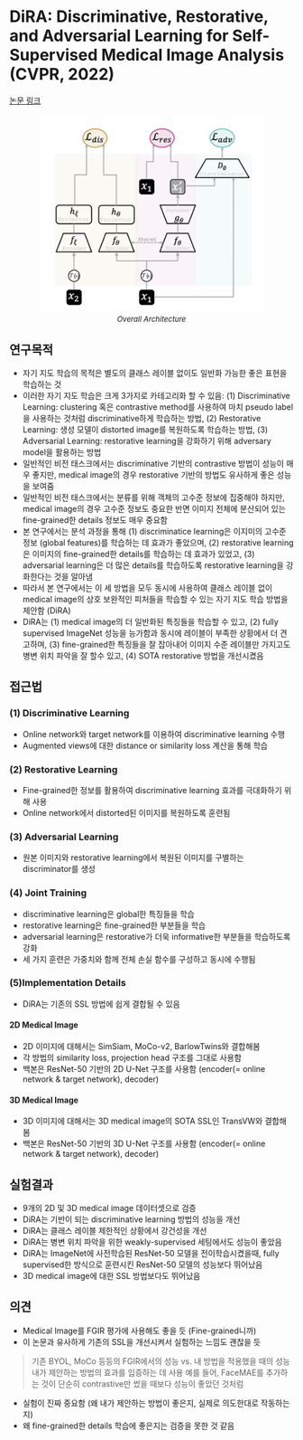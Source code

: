 # DiRA: Discriminative, Restorative, and Adversarial Learning for Self-Supervised Medical Image Analysis (CVPR, 2022)

[논문 링크](https://openaccess.thecvf.com/content/CVPR2022/html/Haghighi_DiRA_Discriminative_Restorative_and_Adversarial_Learning_for_Self-Supervised_Medical_Image_CVPR_2022_paper.html)

<p align="center">
    <img width="400" alt='fig1' src="./img/05_19_01.png?raw=true"></br>
    <em><font size=2>Overall Architecture</font></em>
</p>

## 연구목적
- 자기 지도 학습의 목적은 별도의 클래스 레이블 없이도 일반화 가능한 좋은 표현을 학습하는 것
- 이러한 자기 지도 학습은 크게 3가지로 카테고리화 할 수 있음: (1) Discriminative Learning: clustering 혹은 contrastive method를 사용하여 마치 pseudo label을 사용하는 것처럼 discriminative하게 학습하는 방법, (2) Restorative Learning: 생성 모델이 distorted image를 복원하도록 학습하는 방법, (3) Adversarial Learning: restorative learning을 강화하기 위해 adversary model을 활용하는 방법 
- 일반적인 비전 태스크에서는 discriminative 기반의 contrastive 방법이 성능이 매우 좋지만, medical image의 경우 restorative 기반의 방법도 유사하게 좋은 성능을 보여줌 
- 일반적인 비전 태스크에서는 분류를 위해 객체의 고수준 정보에 집중해야 하지만, medical image의 경우 고수준 정보도 중요한 반면 이미지 전체에 분산되어 있는 fine-grained한 details 정보도 매우 중요함
- 본 연구에서는 분석 과정을 통해 (1) discriminatice learning은 이지미의 고수준 정보 (global features)를 학습하는 데 효과가 좋았으며, (2) restorative learning은 이미지의 fine-grained한 details를 학습하는 데 효과가 있었고, (3) adversarial learning은 더 많은 details를 학습하도록 restorative learning을 강화한다는 것을 알아냄
- 따라서 본 연구에서는 이 세 방법을 모두 동시에 사용하여 클래스 레이블 없이 medical image의 상호 보완적인 피처들을 학습할 수 있는 자기 지도 학습 방법을 제안함 (DiRA)
- DiRA는 (1) medical image의 더 일반화된 특징들을 학습할 수 있고, (2) fully supervised ImageNet 성능을 능가함과 동시에 레이블이 부족한 상황에서 더 견고하며, (3) fine-grained한 특징들을 잘 잡아내어 이미지 수준 레이블만 가지고도 병변 위치 파악을 잘 할수 있고, (4) SOTA restorative 방법을 개선시켰음

## 접근법
### (1) Discriminative Learning
- Online network와 target network를 이용하여 discriminative learning 수행
- Augmented views에 대한 distance or similarity loss 계산을 통해 학습

### (2) Restorative Learning
- Fine-grained한 정보를 활용하여 discriminative learning 효과를 극대화하기 위해 사용
- Online network에서 distorted된 이미지를 복원하도록 훈련됨

### (3) Adversarial Learning
- 원본 이미지와 restorative learning에서 복원된 이미지를 구별하는 discriminator를 생성

### (4) Joint Training
- discriminative learning은 global한 특징들을 학습
- restorative learning은 fine-grained한 부분들을 학습
- adversarial learning은 restorative가 더욱 informative한 부분들을 학습하도록 강화
- 세 가지 훈련은 가중치와 함께 전체 손실 함수를 구성하고 동시에 수행됨
  
### (5)Implementation Details
- DiRA는 기존의 SSL 방법에 쉽게 결합될 수 있음
#### 2D Medical Image
- 2D 이미지에 대해서는 SimSiam, MoCo-v2, BarlowTwins와 결합해봄
- 각 방법의 similarity loss, projection head 구조를 그대로 사용함
- 백본은 ResNet-50 기반의 2D U-Net 구조를 사용함 (encoder(= online network & target network), decoder)

#### 3D Medical Image
- 3D 이미지에 대해서는 3D medical image의 SOTA SSL인 TransVW와 결합해봄
- 백본은 ResNet-50 기반의 3D U-Net 구조를 사용함 (encoder(= online network & target network), decoder)

## 실험결과
- 9개의 2D 및 3D medical image 데이터셋으로 검증
- DiRA는 기반이 되는 discriminative learning 방법의 성능을 개선
- DiRA는 클래스 레이블 제한적인 상황에서 강건성을 개선
- DiRA는 병변 위치 파악을 위한 weakly-supervised 세팅에서도 성능이 좋았음
- DiRA는 ImageNet에 사전학습된 ResNet-50 모델을 전이학습시켰을때, fully supervised한 방식으로 훈련시킨 ResNet-50 모델의 성능보다 뛰어났음
- 3D medical image에 대한 SSL 방법보다도 뛰어났음

## 의견
- Medical Image를 FGIR 평가에 사용해도 좋을 듯 (Fine-grained니까)
- 이 논문과 유사하게 기존의 SSL을 개선시켜서 실험하는 느낌도 괜찮을 듯 
> 기존 BYOL, MoCo 등등의 FGIR에서의 성능 vs. 내 방법을 적용했을 때의 성능
> 내가 제안하는 방법의 효과를 입증하는 데 사용
> 예를 들어, FaceMAE를 추가하는 것이 단순히 contrastive만 썼을 때보다 성능이 좋았던 것처럼
- 실험이 진짜 중요함 (왜 내가 제안하는 방법이 좋은지, 실제로 의도한대로 작동하는지)
- 왜 fine-grained한 details 학습에 좋은지는 검증을 못한 것 같음